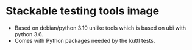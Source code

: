 # Stackable testing tools image

* Based on debian/python 3.10 unlike tools which is based on ubi with python 3.6.
* Comes with Python packages needed by the kuttl tests.

